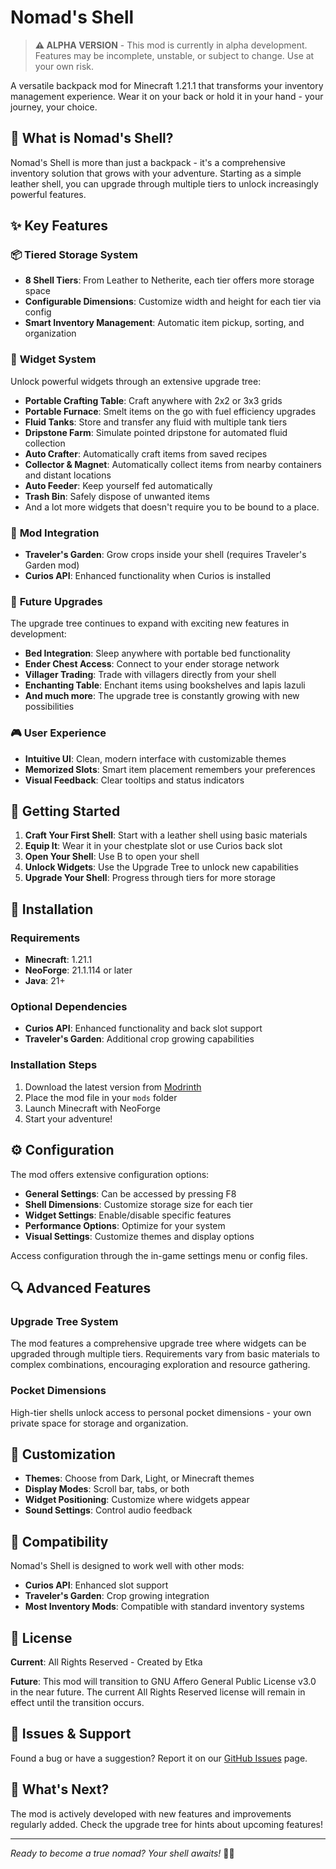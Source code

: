 # Nomad's Shell

> **⚠️ ALPHA VERSION** - This mod is currently in alpha development. Features may be incomplete, unstable, or subject to change. Use at your own risk.

A versatile backpack mod for Minecraft 1.21.1 that transforms your inventory management experience. Wear it on your back or hold it in your hand - your journey, your choice.

## 🎒 What is Nomad's Shell?

Nomad's Shell is more than just a backpack - it's a comprehensive inventory solution that grows with your adventure. Starting as a simple leather shell, you can upgrade through multiple tiers to unlock increasingly powerful features.

## ✨ Key Features

### 📦 **Tiered Storage System**
- **8 Shell Tiers**: From Leather to Netherite, each tier offers more storage space
- **Configurable Dimensions**: Customize width and height for each tier via config
- **Smart Inventory Management**: Automatic item pickup, sorting, and organization

### 🔧 **Widget System**
Unlock powerful widgets through an extensive upgrade tree:

- **Portable Crafting Table**: Craft anywhere with 2x2 or 3x3 grids
- **Portable Furnace**: Smelt items on the go with fuel efficiency upgrades
- **Fluid Tanks**: Store and transfer any fluid with multiple tank tiers
- **Dripstone Farm**: Simulate pointed dripstone for automated fluid collection
- **Auto Crafter**: Automatically craft items from saved recipes
- **Collector & Magnet**: Automatically collect items from nearby containers and distant locations
- **Auto Feeder**: Keep yourself fed automatically
- **Trash Bin**: Safely dispose of unwanted items
- And a lot more widgets that doesn't require you to be bound to a place.

### 🌱 **Mod Integration**
- **Traveler's Garden**: Grow crops inside your shell (requires Traveler's Garden mod)
- **Curios API**: Enhanced functionality when Curios is installed

### 🔮 **Future Upgrades**
The upgrade tree continues to expand with exciting new features in development:

- **Bed Integration**: Sleep anywhere with portable bed functionality
- **Ender Chest Access**: Connect to your ender storage network
- **Villager Trading**: Trade with villagers directly from your shell
- **Enchanting Table**: Enchant items using bookshelves and lapis lazuli
- **And much more**: The upgrade tree is constantly growing with new possibilities

### 🎮 **User Experience**
- **Intuitive UI**: Clean, modern interface with customizable themes
- **Memorized Slots**: Smart item placement remembers your preferences
- **Visual Feedback**: Clear tooltips and status indicators

## 🚀 Getting Started

1. **Craft Your First Shell**: Start with a leather shell using basic materials
2. **Equip It**: Wear it in your chestplate slot or use Curios back slot
3. **Open Your Shell**: Use B to open your shell
4. **Unlock Widgets**: Use the Upgrade Tree to unlock new capabilities
5. **Upgrade Your Shell**: Progress through tiers for more storage

## 🔧 Installation

### Requirements
- **Minecraft**: 1.21.1
- **NeoForge**: 21.1.114 or later
- **Java**: 21+

### Optional Dependencies
- **Curios API**: Enhanced functionality and back slot support
- **Traveler's Garden**: Additional crop growing capabilities

### Installation Steps
1. Download the latest version from [Modrinth](https://modrinth.com/project/bDuqFJQS/)
2. Place the mod file in your `mods` folder
3. Launch Minecraft with NeoForge
4. Start your adventure!

## ⚙️ Configuration

The mod offers extensive configuration options:
- **General Settings**: Can be accessed by pressing F8
- **Shell Dimensions**: Customize storage size for each tier
- **Widget Settings**: Enable/disable specific features
- **Performance Options**: Optimize for your system
- **Visual Settings**: Customize themes and display options

Access configuration through the in-game settings menu or config files.

## 🔍 Advanced Features

### Upgrade Tree System
The mod features a comprehensive upgrade tree where widgets can be upgraded through multiple tiers. Requirements vary from basic materials to complex combinations, encouraging exploration and resource gathering.

### Pocket Dimensions
High-tier shells unlock access to personal pocket dimensions - your own private space for storage and organization.

## 🎨 Customization

- **Themes**: Choose from Dark, Light, or Minecraft themes
- **Display Modes**: Scroll bar, tabs, or both
- **Widget Positioning**: Customize where widgets appear
- **Sound Settings**: Control audio feedback

## 🤝 Compatibility

Nomad's Shell is designed to work well with other mods:
- **Curios API**: Enhanced slot support
- **Traveler's Garden**: Crop growing integration
- **Most Inventory Mods**: Compatible with standard inventory systems

## 📝 License

**Current**: All Rights Reserved - Created by Etka

**Future**: This mod will transition to GNU Affero General Public License v3.0 in the near future. The current All Rights Reserved license will remain in effect until the transition occurs.

## 🐛 Issues & Support

Found a bug or have a suggestion? Report it on our [GitHub Issues](https://github.com/EtkaPerry/NomadsShellPublic/issues) page.

## 🔮 What's Next?

The mod is actively developed with new features and improvements regularly added. Check the upgrade tree for hints about upcoming features!

---

*Ready to become a true nomad? Your shell awaits!* 🎒✨
